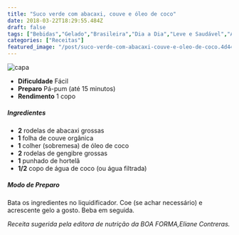 ```yaml
---
title: "Suco verde com abacaxi, couve e óleo de coco"
date: 2018-03-22T18:29:55.484Z
draft: false
tags: ["Bebidas","Gelado","Brasileira","Dia a Dia","Leve e Saudável","Aliados da Dieta","Alimentação saudável","Receitas","Receitas com frutas","Receitas simples e fáceis"]
categories: ["Receitas"]
featured_image: "/post/suco-verde-com-abacaxi-couve-e-oleo-de-coco.4d44cfa7.jpg"
---
```


![capa](/post/suco-verde-com-abacaxi-couve-e-oleo-de-coco.4d44cfa7.jpg)

*   **Dificuldade** Fácil
*   **Preparo** Pá-pum (até 15 minutos)
*   **Rendimento** 1 copo

##### Ingredientes

*   **2** rodelas de abacaxi grossas
*   **1** folha de couve orgânica
*   **1** colher (sobremesa) de óleo de coco
*   **2** rodelas de gengibre grossas
*   **1** punhado de hortelã
*   **1/2** copo de água de coco (ou água filtrada)

##### Modo de Preparo

Bata os ingredientes no liquidificador. Coe (se achar necessário) e acrescente gelo a gosto. Beba em seguida.

_Receita sugerida pela editora de nutrição da BOA FORMA,Eliane Contreras._
